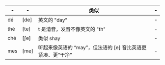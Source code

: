 | -  | - | 类似 | - 
|------|----| - |------
|  dé  | [de] | 英文的 "day" | -
| thé  | [te] | t 是清音，发音不像英文的 "th" | - 
| ché  | [ʃe] | 类似 shay | - 
| mes  | [me] | 听起来像英语的 “may”，但法语的 [e] 音比英语更紧凑、更“干净” | - 